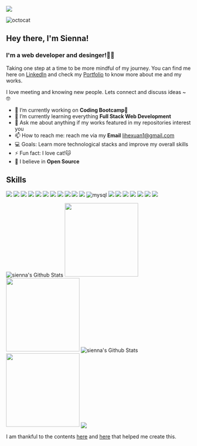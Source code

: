 ![](https://komarev.com/ghpvc/?username=siennameow&color=yellow&style=flat-square) 

![octocat](https://user-images.githubusercontent.com/101283174/163698838-b1424486-f0df-4e3c-a7de-da390db946c7.gif)

## Hey there, I'm Sienna!
### I'm a web developer and desinger!🌷🌟

Taking one step at a time to be more mindful of my journey. You can find me here on [LinkedIn](https://www.linkedin.com/in/hexuanli/) and check my [Portfolio](https://siennameow.github.io/portfolio-2.0/) to know more about me and my works. <br>

I love meeting and knowing new people. Lets connect and discuss ideas ~ 🤓
             
- 🔭 I’m currently working on **Coding Bootcamp🤗**
- 🌱 I’m currently learning everything **Full Stack Web Development**
- 💬 Ask me about anything if my works featured in my repositories interest you
- 📫 How to reach me: reach me via my **Email** lihexuan1@gmail.com
- 💻 Goals: Learn more technological stacks and improve my overall skills
- ⚡ Fun fact: I love cat!🐱
- 🧡 I believe in **Open Source**
   
## Skills

<p>
<img src="https://img.shields.io/badge/HTML5-E34F26?style=for-the-badge&logo=html5&logoColor=white" /> 
<img src="https://img.shields.io/badge/CSS3-1572B6?style=for-the-badge&logo=css3&logoColor=white" /> 
<img src="https://img.shields.io/badge/JavaScript-323330?style=for-the-badge&logo=javascript&logoColor=F7DF1E" />
<img src="https://img.shields.io/badge/Express%20js-000000?style=for-the-badge&logo=express&logoColor=white"/> 
<img src="https://img.shields.io/badge/jQuery-0769AD?style=for-the-badge&logo=jquery&logoColor=white" />  
<img src="https://img.shields.io/badge/Jest-C21325?style=for-the-badge&logo=jest&logoColor=white"/> 
<img src="https://img.shields.io/badge/Markdown-000000?style=for-the-badge&logo=markdown&logoColor=white" />  
<img src="https://img.shields.io/badge/Node%20js-339933?style=for-the-badge&logo=nodedotjs&logoColor=white" />
<img src="https://img.shields.io/badge/Bootstrap-563D7C?style=for-the-badge&logo=bootstrap&logoColor=white" />
<img src="https://img.shields.io/badge/npm-CB3837?style=for-the-badge&logo=npm&logoColor=white"/>   
<img src="https://img.shields.io/badge/Sequelize-52B0E7?style=for-the-badge&logo=Sequelize&logoColor=white" />
<img alt="mysql" src="https://img.shields.io/badge/MySQL-005C84?style=for-the-badge&logo=mysql&logoColor=white"> 
<img src="https://img.shields.io/badge/GIT-E44C30?style=for-the-badge&logo=git&logoColor=white" />
<img src="https://img.shields.io/badge/Heroku-430098?style=for-the-badge&logo=heroku&logoColor=white" />
<img src= "https://img.shields.io/badge/Font_Awesome-339AF0?style=for-the-badge&logo=fontawesome&logoColor=white">
<img src="https://img.shields.io/badge/Insomnia-5849be?style=for-the-badge&logo=Insomnia&logoColor=white"/>
<img src="https://img.shields.io/badge/Visual_Studio_Code-0078D4?style=for-the-badge&logo=visual%20studio%20code&logoColor=white" />
<img src="https://img.shields.io/badge/GitHub-100000?style=for-the-badge&logo=github&logoColor=white" /> 
<img src="https://img.shields.io/badge/json-5E5C5C?style=for-the-badge&logo=json&logoColor=white" />
</p> 

<img align="center" alt="sienna's Github Stats" src="https://github-readme-stats.vercel.app/api?username=siennameow&show_icons=true&hide_border=true"/>

<img width='200' src="https://activity-graph.herokuapp.com/graph?username=siennameow&theme=minimal" />

<img width='200' src="https://github-profile-summary-cards.vercel.app/api/cards/profile-details?username=siennameow&theme=vue" />

<img align="center" alt="sienna's Github Stats" src="https://github-profile-summary-cards.vercel.app/api/cards/profile-details?username=siennameow&theme=github"/>

<img width='200' src="https://github-readme-stats.vercel.app/api?username=siennameow" />

<img align="center" src="https://github-readme-stats.vercel.app/api/top-langs/?username=siennameow&langs_count=8&layout=compact" />

 
</br>

I am thankful to the contents [here](https://www.youtube.com/watch?v=ECuqb5Tv9qI) and [here](https://github.com/anuraghazra/github-readme-stats) that helped me create this.      
     
 



<!---
siennameow/siennameow is a ✨ special ✨ repository because its `README.md` (this file) appears on your GitHub profile.
You can click the Preview link to take a look at your changes.
--->
